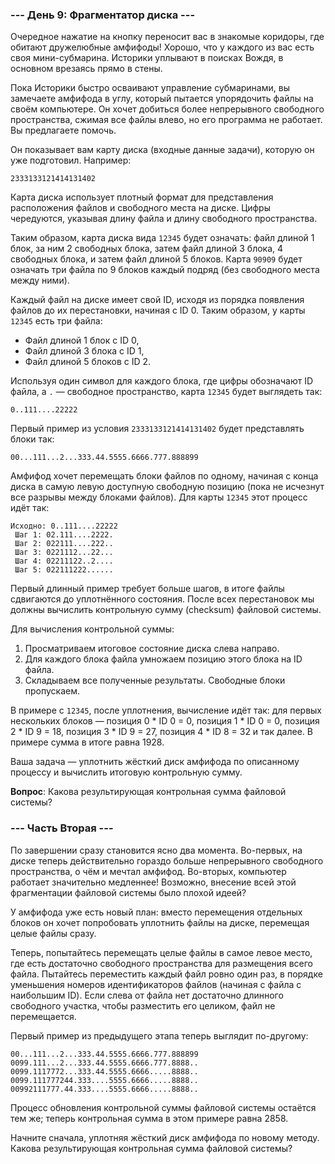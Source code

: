 ### --- День 9: Фрагментатор диска ---

Очередное нажатие на кнопку переносит вас в знакомые коридоры, где обитают дружелюбные амфифоды! Хорошо, что у каждого из вас есть своя мини-субмарина. Историки уплывают в поисках Вождя, в основном врезаясь прямо в стены.

Пока Историки быстро осваивают управление субмаринами, вы замечаете амфифода в углу, который пытается упорядочить файлы на своём компьютере. Он хочет добиться более непрерывного свободного пространства, сжимая все файлы влево, но его программа не работает. Вы предлагаете помочь.

Он показывает вам карту диска (входные данные задачи), которую он уже подготовил. Например:

```
2333133121414131402
```


Карта диска использует плотный формат для представления расположения файлов и свободного места на диске. Цифры чередуются, указывая длину файла и длину свободного пространства.

Таким образом, карта диска вида `12345` будет означать: файл длиной 1 блок, за ним 2 свободных блока, затем файл длиной 3 блока, 4 свободных блока, и затем файл длиной 5 блоков. Карта `90909` будет означать три файла по 9 блоков каждый подряд (без свободного места между ними).

Каждый файл на диске имеет свой ID, исходя из порядка появления файлов до их перестановки, начиная с ID 0. Таким образом, у карты `12345` есть три файла:
- Файл длиной 1 блок с ID 0,
- Файл длиной 3 блока с ID 1,
- Файл длиной 5 блоков с ID 2.

Используя один символ для каждого блока, где цифры обозначают ID файла, а `.` — свободное пространство, карта `12345` будет выглядеть так:

```
0..111....22222
```


Первый пример из условия `2333133121414131402` будет представлять блоки так:

```
00...111...2...333.44.5555.6666.777.888899
```


Амфифод хочет перемещать блоки файлов по одному, начиная с конца диска в самую левую доступную свободную позицию (пока не исчезнут все разрывы между блоками файлов). Для карты `12345` этот процесс идёт так:

```
Исходно: 0..111....22222
 Шаг 1: 02.111....2222. 
 Шаг 2: 022111....222.. 
 Шаг 3: 0221112...22... 
 Шаг 4: 02211122..2.... 
 Шаг 5: 022111222......
```


Первый длинный пример требует больше шагов, в итоге файлы сдвигаются до уплотнённого состояния. После всех перестановок мы должны вычислить контрольную сумму (checksum) файловой системы.

Для вычисления контрольной суммы:
1. Просматриваем итоговое состояние диска слева направо.
2. Для каждого блока файла умножаем позицию этого блока на ID файла.
3. Складываем все полученные результаты. Свободные блоки пропускаем.

В примере с `12345`, после уплотнения, вычисление идёт так: для первых нескольких блоков — позиция 0 * ID 0 = 0, позиция 1 * ID 0 = 0, позиция 2 * ID 9 = 18, позиция 3 * ID 9 = 27, позиция 4 * ID 8 = 32 и так далее. В примере сумма в итоге равна 1928.

Ваша задача — уплотнить жёсткий диск амфифода по описанному процессу и вычислить итоговую контрольную сумму.

**Вопрос**: Какова результирующая контрольная сумма файловой системы?

### --- Часть Вторая ---

По завершении сразу становится ясно два момента. Во-первых, на диске теперь действительно гораздо больше непрерывного свободного пространства, о чём и мечтал амфифод. Во-вторых, компьютер работает значительно медленнее! Возможно, внесение всей этой фрагментации файловой системы было плохой идеей?

У амфифода уже есть новый план: вместо перемещения отдельных блоков он хочет попробовать уплотнить файлы на диске, перемещая целые файлы сразу.

Теперь, попытайтесь перемещать целые файлы в самое левое место, где есть достаточно свободного пространства для размещения всего файла. Пытайтесь переместить каждый файл ровно один раз, в порядке уменьшения номеров идентификаторов файлов (начиная с файла с наибольшим ID). Если слева от файла нет достаточно длинного свободного участка, чтобы разместить его целиком, файл не перемещается.

Первый пример из предыдущего этапа теперь выглядит по-другому:

```
00...111...2...333.44.5555.6666.777.888899
0099.111...2...333.44.5555.6666.777.8888..
0099.1117772...333.44.5555.6666.....8888..
0099.111777244.333....5555.6666.....8888..
00992111777.44.333....5555.6666.....8888..
```


Процесс обновления контрольной суммы файловой системы остаётся тем же; теперь контрольная сумма в этом примере равна 2858.

Начните сначала, уплотняя жёсткий диск амфифода по новому методу. Какова результирующая контрольная сумма файловой системы?

